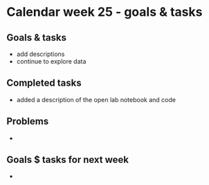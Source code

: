 # Calendar week 25 - goals & tasks

## Goals & tasks
- add descriptions
- continue to explore data

## Completed tasks
- added a description of the open lab notebook and code

## Problems
- 

## Goals $ tasks for next week
- 